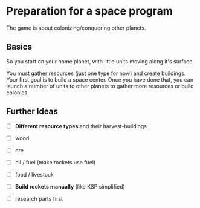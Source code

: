 # Preparation for  a space program
The game is about colonizing/conquering other planets.

## Basics
So you start on your home planet, with little units moving along it's surface.

You must gather resources (just one type for now) and create buildings. Your first goal is to build a space center. Once you have done that, you can launch a number of units to other planets to gather more resources or build colonies.

## Further Ideas
- [ ] **Different resource types** and their harvest-buildings
 - [ ] wood
 - [ ] ore
 - [ ] oil / fuel (make rockets use fuel)
 - [ ] food / livestock

- [ ] **Build rockets manually** (like KSP simplified)
 - [ ] research parts first
